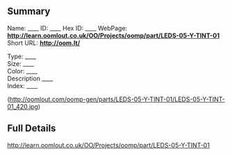 

 ## Summary
Name: ____
ID: ____
Hex ID: ____
WebPage: __http://learn.oomlout.co.uk/OO/Projects/oomp/part/LEDS-05-Y-TINT-01__
Short URL: __http://oom.lt/__

Type: ____  
Size: ____  
Color: ____  
Description ____  
Index: ____


(http://oomlout.com/oomp-gen/parts/LEDS-05-Y-TINT-01/LEDS-05-Y-TINT-01_420.jpg)


 ## Full Details
 http://learn.oomlout.co.uk/OO/Projects/oomp/part/LEDS-05-Y-TINT-01














